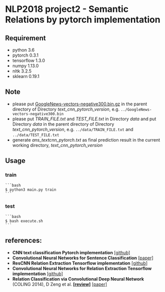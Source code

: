 # NLP2018 project2 - Semantic Relations by pytorch implementation

## Requirement
* python 3.6
* pytorch  0.3.1
* tensorflow 1.3.0
* numpy 1.13.0
* nltk 3.2.5
* sklearn 0.19.1

## Note
* please put [GoogleNews-vectors-negative300.bin.gz](https://drive.google.com/file/d/0B7XkCwpI5KDYNlNUTTlSS21pQmM) in the parent directory of Directory *text_cnn_pytorch_version*, e.g. `../GoogleNews-vectors-negative300.bin`
* please put *TRAIN_FILE.txt* and *TEST_FILE.txt* in Directory *data* and put Directory *data* in the parent directory of Directory *text_cnn_pytorch_version*, e.g. `../data/TRAIN_FILE.txt` and `../data/TEST_FILE.txt`
* generate *ans_textcnn_pytorch.txt* as final prediction result in the current working directory, *text_cnn_pytorch_version*

## Usage
### train
    ```bash
    $ python3 main.py train
    ```
### test
    ```bash
    $ bash execute.sh
    ```

## references:
* **CNN text classification Pytorch implementation** [[github]](https://github.com/Shawn1993/cnn-text-classification-pytorch)
* **Convolutional Neural Networks for Sentence Classification** [[paper]](https://arxiv.org/abs/1408.5882)
* **ResCNN Relation Extraction Tensorflow implementation** [[github]](https://github.com/darrenyaoyao/ResCNN_RelationExtraction)
* **Convolutional Neural Networks for Relation Extraction Tensorflow implementation** [[github]](https://github.com/roomylee/cnn-relation-extraction)
* **Relation Classification via Convolutional Deep Neural Network** (COLING 2014), D Zeng et al. **[[review]](https://github.com/roomylee/paper-review/blob/master/relation_extraction/Relation_Classification_via_Convolutional_Deep_Neural_Network.md)** [[paper]](http://www.aclweb.org/anthology/C14-1220)
